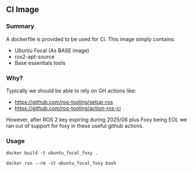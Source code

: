 ## CI Image

### Summary

A dockerfile is provided to be used for CI.
This image simply contains:
 - Ubuntu Focal (As BASE image)
 - ros2-apt-source
 - Base essentials tools

### Why?

Typically we should be able to rely on GH actions like:
 - https://github.com/ros-tooling/setup-ros
 - https://github.com/ros-tooling/action-ros-ci

However, after ROS 2 key expiring during 2025/06 plus Foxy being EOL we ran out of support for foxy in these
useful github actions.

### Usage

```
docker build -t ubuntu_focal_foxy .
```

```
docker run --rm -it ubuntu_focal_foxy bash
```
